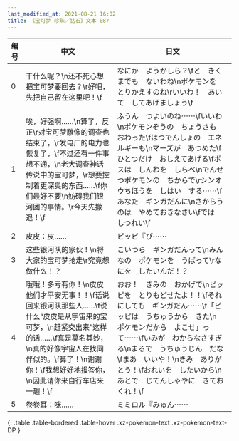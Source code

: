 ```yaml
---
last_modified_at: 2021-08-21 16:02
title: 《宝可梦 珍珠／钻石》文本 087
---
```

| 编号 | 中文 | 日文 |
| ---- | ---- | ---- |
| 0 | 干什么呢？\n还不死心想把宝可梦要回去？\r好吧，先把自己留在这里吧！\f | なにか　ようかしら？\fと　きくまでも　ないわね\nポケモンを　とりかえすのね\rいいわ！　あいて　してあげましょう\f |
| 1 | 唉，好强啊……\n算了，反正\r对宝可梦雕像的调查也结束了，\r发电厂的电力也恢复了，\f不过还有一件事想不通，\n老大调查神话传说中的宝可梦，\r想要控制着更深奥的东西……\f你们最好不要\n妨碍我们银河团的事情。\r今天先撤退！\f | ふうん　つよいのね⋯⋯\fいいわ\nポケモンぞうの　ちょうさも　おわった\fはつでんしょの　エネルギーも\nマーズが　あつめた\fひとつだけ　おしえてあげる\fボスは　しんわを　しらべ\nでんせつポケモンの　ちからで\rシンオウちほうを　しはい　する⋯⋯\fあなた　ギンガだんに\nさからうのは　やめておきなさい\fでは　しつれい\f |
| 2 | 皮皮：皮…… | ピッピ『ぴ⋯⋯ |
| 3 | 这些银河队的家伙！\n将大家的宝可梦抢走\r究竟想做什么！？ | こいつら　ギンガだんって\nみんなの　ポケモンを　うばって\rなにを　したいんだ！？ |
| 4 | 哦哦！多亏有你！\n皮皮他们才平安无事！！\f话说回来银河队那些人……\f说什么“皮皮是从宇宙来的宝可梦，\n赶紧交出来”这样的话……\f真是莫名其妙，\n真的好像宇宙人在找同伴似的。\f算了！\n谢谢你！\f我想好好地报答你，\n因此请你来自行车店来一趟！\f | おお！　きみの　おかげで\nピッピを　とりもどせたよ！！\fそれにしても　ギンガだん⋯⋯\f「ピッピは　うちゅうから　きた\n　ポケモンだから　よこせ」って⋯⋯\fいみが　わからなさすぎる\nまるで　うちゅうじん　だな\fまあ　いいや！\nきみ　ありがとう！\fおれいを　したいから\nあとで　じてんしゃやに　きておくれ！\f |
| 5 | 卷卷耳：咪…… | ミミロル『みゅん⋯⋯ |
{: .table .table-bordered .table-hover .xz-pokemon-text .xz-pokemon-text-DP }